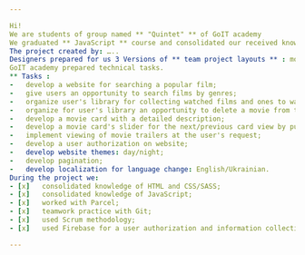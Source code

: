 ```yaml
---

Hi! 
We are students of group named ** "Quintet" ** of GоIT academy
We graduated ** JavaScript ** course and consolidated our received knowledge in practice developing this graduation project. 
The project created by: …..
Designers prepared for us 3 Versions of ** team project layouts ** : mobile, tablet, desktop.
GoIT academy prepared technical tasks.
** Tasks :
-	develop a website for searching a popular film;
-	give users an opportunity to search films by genres;
-	organize user's library for collecting watched films and ones to watch later;
-	organize for user's library an opportunity to delete a movie from the library;
-	develop a movie card with a detailed description;
-	develop a movie card's slider for the next/previous card view by pushing arrow buttons (left/right);
-	implement viewing of movie trailers at the user's request;
-	develop a user authorization on website;
-	develop website themes: day/night;
-	develop pagination;
-	develop localization for language change: English/Ukrainian.
During the project we:
- [x]	consolidated knowledge of HTML and CSS/SASS;
- [x]	consolidated knowledge of JavaScript;
- [x]	worked with Parcel;
- [x]	teamwork practice with Git;
- [x]	used Scrum methodology;
- [x]	used Firebase for a user authorization and information collection.

---
```


